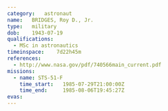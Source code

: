```yaml
---
category:	astronaut
name:	BRIDGES, Roy D., Jr.
type:	military
dob:	1943-07-19
qualifications:
  - MSc in astronautics
timeinspace:	7d22h45m
references:
  - http://www.nasa.gov/pdf/740566main_current.pdf
missions:
  - name: STS-51-F
    time_start:   1985-07-29T21:00:00Z
    time_end:     1985-08-06T19:45:27Z
evas:
---
```

